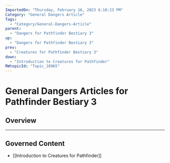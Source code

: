 ```yaml
---
ImportedOn: "Thursday, February 16, 2023 6:10:23 PM"
Category: "General Dangers Article"
Tags:
  - "Category/General-Dangers-Article"
parent:
  - "Dangers for Pathfinder Bestiary 3"
up:
  - "Dangers for Pathfinder Bestiary 3"
prev:
  - "Creatures for Pathfinder Bestiary 3"
down:
  - "Introduction to Creatures for Pathfinder"
RWtopicId: "Topic_10965"
---
```

# General Dangers Articles for Pathfinder Bestiary 3
## Overview
---
## Governed Content
- [[Introduction to Creatures for Pathfinder]]

